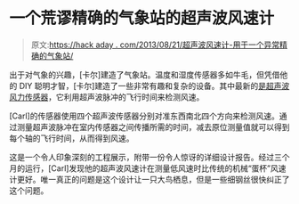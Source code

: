 # 一个荒谬精确的气象站的超声波风速计

> 原文:[https://hack aday . com/2013/08/21/超声波风速计-用于一个异常精确的气象站/](https://hackaday.com/2013/08/21/ultrasonic-anemometer-for-an-absurdly-accurate-weather-station/)

出于对气象的兴趣，[卡尔]建造了气象站。温度和湿度传感器多如牛毛，但凭借他的 DIY 聪明才智，[卡尔]建造了一些非常有趣和复杂的设备。其中最新的[是超声波风力传感器](http://forum.arduino.cc/index.php/topic,8535.0.html)，它利用超声波脉冲的飞行时间来检测风速。

[Carl]的传感器使用四个超声波传感器分别对准东西南北四个方向来检测风速。通过测量超声波脉冲在室内传感器之间传播所需的时间，减去原位测量值就可以得到每个轴的飞行时间，从而得到风速。

这是一个令人印象深刻的工程展示，附带一份令人惊讶的详细设计报告。经过三个月的运行，[Carl]发现他的超声波风速计在测量低风速时比传统的机械“蛋杯”风速计更好。唯一真正的问题是这个设计让一只大鸟栖息，但是一些细钢丝很快纠正了这个问题。